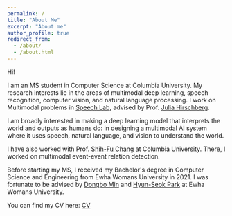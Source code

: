 ```yaml
---
permalink: /
title: "About Me"
excerpt: "About me"
author_profile: true
redirect_from: 
  - /about/
  - /about.html
---
```


Hi!

I am an MS student in Computer Science at Columbia University. My research interests lie in the areas of multimodal deep learning, speech recognition, computer vision, and natural language processing. I work on Multimodal problems in [Speech Lab](http://www.cs.columbia.edu/speech/lab.cgi), advised by Prof. [Julia Hirschberg](http://www.cs.columbia.edu/~julia/).

I am broadly interested in making a deep learning model that interprets the world and outputs as humans do: in designing a multimodal AI system where it uses speech, natural language, and vision to understand the world.

I have also worked with Prof. [Shih-Fu Chang](https://www.ee.columbia.edu/~sfchang/) at Columbia University. There, I worked on multimodal event-event relation detection.

Before starting my MS, I received my Bachelor's degree in Computer Science and Engineering from Ewha Womans University in 2021. I was fortunate to be advised by [Dongbo Min](http://cvl.ewha.ac.kr/) and [Hyun-Seok Park](http://www.ewha.ac.kr/ewha/professor/info.do?mode=view&pId=xPCsLydiqzj%2FKdbYExXJKg%3D%3D) at Ewha Womans University.

You can find my CV here: [CV](http://JaywonKoo17.github.io/files/Jaywon_CV_HP.pdf)
